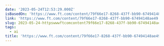 ```yaml
---
date: '2023-05-24T12:53:29.000Z'
isBasedOn: 'https://www.ft.com/content/79f66e17-8268-437f-bb90-67494148ae49'
link: 'https://www.ft.com/content/79f66e17-8268-437f-bb90-67494148ae49'
slug: 2023-05-24-httpswwwftcomcontent79f66e17-8268-437f-bb90-67494148ae49
tags:
  - ai
title: 'https://www.ft.com/content/79f66e17-8268-437f-bb90-67494148ae49'
---
```


